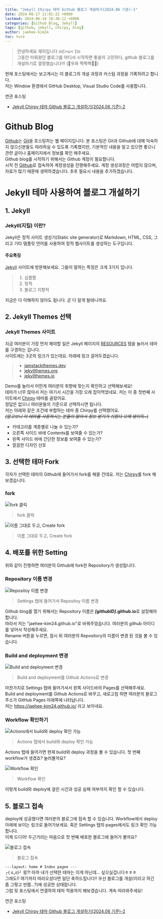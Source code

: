 ```yaml
---
title: "Jekyll Chirpy 테마 Github 블로그 개설하기(2024.06 기준)-1"
date: 2024-06-17 11:01:22 +0900
lastmod: 2024-06-18 10:30:12 +0900
categories: [Github Blog, Jekyll]
tags: [github, jekyll, chirpy, blog]
author: jaehee-kim24
toc: ture
---
```

>안녕하세요 재히입니다 o((>ω< ))o  
그동안 미뤄왔던 블로그를 어디서 시작하면 좋을지 고민하다, github 블로그를 개설하기로 결정했습니다!!! (🎉우와 짝짝짝🎊🎉)  

현재 포스팅에서는 보고계시는 이 블로그의 개설 과정과 커스텀 과정을 기록하려고 합니다.  
저는 Window 환경에서 GitHub Desktop, Visual Studio Code를 사용합니다.

연관 포스팅  
- [Jekyll Chirpy 테마 Github 블로그 개설하기(2024.06 기준)-2](https://jaehee-kim24.github.io/posts/github%EB%B8%94%EB%A1%9C%EA%B7%B8_%EA%B0%9C%EC%84%A4%ED%95%98%EA%B8%B0_2/)

# Github Blog
[Github](https://github.com/ "Github 링크")는 [Git](https://www.git-scm.com/ "Git 링크")을 호스팅하는 웹 페이지입니다. 본 포스팅은 Git과 Github에 대해 익숙하지 않으신분들도 따라하실 수 있도록 기록했지만, 기본적인 내용을 알고 있으면 좋으니 관련 글이나 홈페이지에서 정보를 확인 해주세요.  
Github blog를 시작하기 위해서는 Github 계정이 필요합니다.  
시작 전 [Github](https://github.com/ "Github 링크")로 접속하여 계정생성을 진행해주세요. 계정 생성과정은 어렵지 않으며, 자료가 많기 때문에 생략하겠습니다. 추후 필요시 내용을 추가하겠습니다.

# Jekyll 테마 사용하여 블로그 개설하기

## 1. Jekyll

### Jekyll(지킬) 이란?
Jekyll은 정적 사이트 생성기(Static site generator)로 Markdown, HTML, CSS, 그리고 기타 템플릿 언어를 사용하여 정적 웹사이트를 생성하는 도구입니다.  
#### 주요특징
[Jekyll](https://jekyllrb-ko.github.io/ "Jekyll 링크") 사이트에 방문해보세요. 그들이 말하는 특징은 크게 3가지 입니다.
> 1. 심플함
> 2. 정적
> 3. 블로그 지향적  

지금은 다 이해하지 않아도 됩니다. 곧 다 알게 될테니까요.  

## 2. Jekyll Themes 선택

### Jekyll Themes 사이트
지금 여러분이 가장 먼저 해야할 일은 Jekyll 페이지의 [RESOURCES](https://jekyllrb-ko.github.io/resources/) 탭을 눌러서 테마를 구경하는 겁니다.  
사이트에는 3곳의 링크가 있는데요. 아래에 링크 걸어두겠습니다.
> - [jamstackthemes.dev](https://jamstackthemes.dev/ssg/jekyll/)
> - [jekyllthemes.org](http://jekyllthemes.org/)
> - [jekyllthemes.io](https://jekyllthemes.io/)

Demo를 눌러서 어떤게 여러분의 취향에 맞는지 확인하고 선택해보세요!  
테마가 너무 많아서 저는 여기서 시간을 가장 오래 잡아먹었네요. 저는 이 중 첫번째 사이트에서 [Chirpy](https://jamstackthemes.dev/demo/theme/jekyll-theme-chirpy/ "Chirpy Demo") 테마를 골랐어요.  
정답은 없으니 여러분들의 기준으로 선택하시면 됩니다.  
저는 아래와 같은 조건에 부합하는 테마 중 Chirpy를 선택했어요.  
~~_(알고보니 이 테마를 사용하시는 분들이 많아서 정보 얻기가 쉬웠다 오예 댕이득~)_~~  
- 카테고리를 계층별로 나눌 수 있는가?
- 오른쪽 사이드 바에 Contents를 보여줄 수 있는가?
- 왼쪽 사이드 바에 간단한 정보를 보여줄 수 있는가?  
- 깔끔한 디자인 선호


## 3. 선택한 테마 Fork
각자가 선택한 테마의 Github에 들어가서 fork를 해올 건데요. 저는 [Chirpy](https://github.com/cotes2020/jekyll-theme-chirpy/ "Chirpy Github")를 fork 해보겠습니다.  
### fork
![fork 클릭  ](../assets/img/2024-06-17-github블로그_개설하기_1/1.png)  
> fork 클릭  

![이름 그대로 두고, Create fork](../assets/img/2024-06-17-github블로그_개설하기_1/2.png)  
> 이름 그대로 두고, Create fork  

## 4. 배포를 위한 Setting
위와 같이 진행하면 여러분의 Github에 fork한 Repository가 생성됩니다.  

### Repository 이름 변경
![Repositoy 이름 변경](../assets/img/2024-06-17-github블로그_개설하기_1/3.png)  
>  Settings 탭에 들어가서 Repositoy 이름 변경

Github blog를 열기 위해서는 Repository 이름은 **_[githubID]_.github.io**로 설정해야합니다.  
따라서 저는 "jaehee-kim24.github.io"로 바꿔주었습니다. 여러분의 github 아이디를 넣어서 작성해주세요.    
Rename 버튼을 누르면, 잠시 뒤 여러분의 Repository의 이름이 변경 된 것을 볼 수 있습니다.  

### Build and deployment 변경
![Build and deployment 변경](../assets/img/2024-06-17-github블로그_개설하기_1/4.png)  
>  Build and deployment를 Github Actions로 변경  

마찬가지로 Settings 탭에 들어가셔서 왼쪽 사이드바의 Pages를 선택해주세요.  
Build and deployment를 Github Actions로 바꾸고, 새로고침 하면 여러분의 블로그 주소가 GitHub Pages 아래쪽에 나타납니다.  
저는 https://jaehee-kim24.github.io/ 라고 보이네요.  

### Workflow 확인하기
![Actions에서 build와 deploy 확인 가능](../assets/img/2024-06-17-github블로그_개설하기_1/5.png)  
>  Actions 탭에서 build와 deploy 확인 가능

Actions 탭에 들어가면 현재 build와 deploy 과정을 볼 수 있습니다. 첫 번째 workflow가 생겼죠? 눌러볼까요?  

![Workflow 확인](../assets/img/2024-06-17-github블로그_개설하기_1/6.png)  
>  Workflow 확인

이렇게 build와 deploy에 걸린 시간과 성공 실패 여부까지 확인 할 수 있습니다.  

## 5. 블로그 접속
deploy에 성공했다면 여러분의 블로그에 접속 할 수 있습니다. Workflow에서 deploy 아래에 보이는 링크로 들어가보세요. 혹은 Settings 탭의 pages에서도 링크 확인 가능합니다.  
이제 드디어! 두근거리는 마음으로 첫 번째 배포한 블로그에 들어가 볼까요?  

![블로그 접속](../assets/img/2024-06-17-github블로그_개설하기_1/7.png)  
>  블로그 접속

`---layout: home # Index pagee ---`  
┌( ಠ_ಠ)┘ 읭?! 아까 내가 선택한 테마는 이게 아닌데... 싶으실겁니다ㅎㅎㅎ  
그래도!! 여기까지 따라오셨다면 일단 축하드립니다!! 우선 블로그를 개설(이라고 하긴 좀 그렇고 반쯤...?)에 성공한 상태랍니다.  
그럼 뒷 포스팅에서 연결하여 테마 적용까지 해보겠습니다. 계속 따라와주세요!

연관 포스팅  
- [Jekyll Chirpy 테마 Github 블로그 개설하기(2024.06 기준)-2](https://jaehee-kim24.github.io/posts/github%EB%B8%94%EB%A1%9C%EA%B7%B8_%EA%B0%9C%EC%84%A4%ED%95%98%EA%B8%B0_2/)